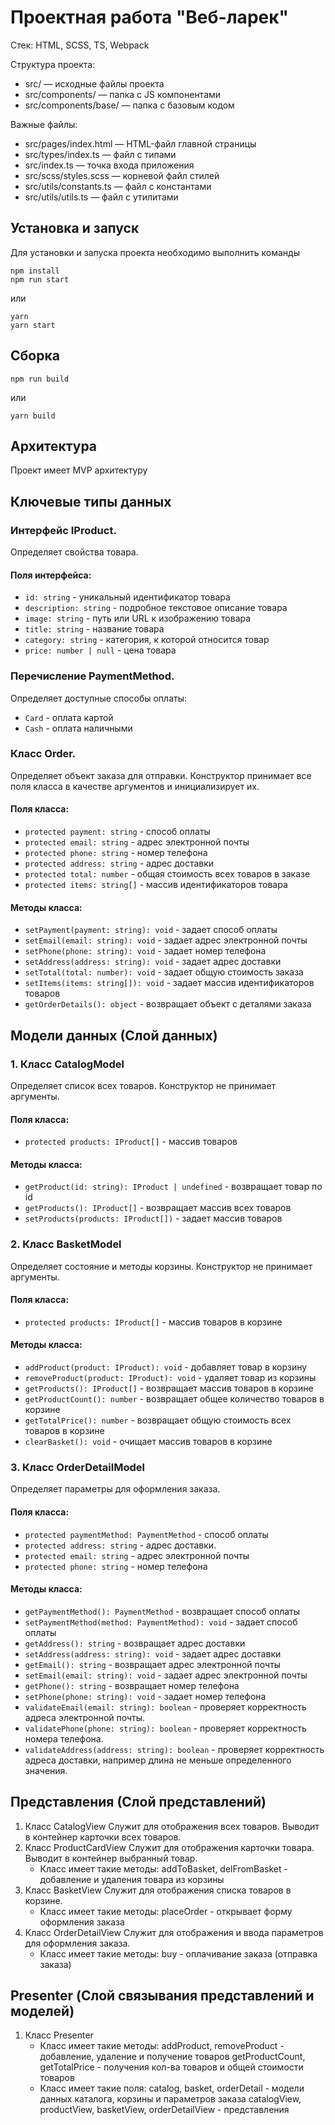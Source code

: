 # Проектная работа "Веб-ларек"

Стек: HTML, SCSS, TS, Webpack

Структура проекта:

- src/ — исходные файлы проекта
- src/components/ — папка с JS компонентами
- src/components/base/ — папка с базовым кодом

Важные файлы:

- src/pages/index.html — HTML-файл главной страницы
- src/types/index.ts — файл с типами
- src/index.ts — точка входа приложения
- src/scss/styles.scss — корневой файл стилей
- src/utils/constants.ts — файл с константами
- src/utils/utils.ts — файл с утилитами

## Установка и запуск

Для установки и запуска проекта необходимо выполнить команды

```
npm install
npm run start
```

или

```
yarn
yarn start
```

## Сборка

```
npm run build
```

или

```
yarn build
```

## Архитектура

Проект имеет MVP архитектуру

## Ключевые типы данных

### Интерфейс IProduct.

Определяет свойства товара.

#### Поля интерфейса:

- `id: string` - уникальный идентификатор товара
- `description: string` - подробное текстовое описание товара
- `image: string` - путь или URL к изображению товара
- `title: string` - название товара
- `category: string` - категория, к которой относится товар
- `price: number | null` - цена товара

### Перечисление PaymentMethod.

Определяет доступные способы оплаты:

- `Card` - оплата картой
- `Cash` - оплата наличными

### Класс Order.

Определяет объект заказа для отправки.
Конструктор принимает все поля класса в качестве аргументов и инициализирует их.

#### Поля класса:

- `protected payment: string` - способ оплаты
- `protected email: string` - адрес электронной почты
- `protected phone: string` - номер телефона
- `protected address: string` - адрес доставки
- `protected total: number` - общая стоимость всех товаров в заказе
- `protected items: string[]` - массив идентификаторов товара

#### Методы класса:

- `setPayment(payment: string): void` - задает способ оплаты
- `setEmail(email: string): void` - задает адрес электронной почты
- `setPhone(phone: string): void` - задает номер телефона
- `setAddress(address: string): void` - задает адрес доставки
- `setTotal(total: number): void` - задает общую стоимость заказа
- `setItems(items: string[]): void` - задает массив идентификаторов товаров
- `getOrderDetails(): object` - возвращает объект с деталями заказа

## Модели данных (Слой данных)

### 1. Класс CatalogModel

Определяет список всех товаров.
Конструктор не принимает аргументы.

#### Поля класса:

- `protected products: IProduct[]` - массив товаров

#### Методы класса:

- `getProduct(id: string): IProduct | undefined` - возвращает товар по id
- `getProducts(): IProduct[]` - возвращает массив всех товаров
- `setProducts(products: IProduct[])` - задает массив товаров

### 2. Класс BasketModel

Определяет состояние и методы корзины.
Конструктор не принимает аргументы.

#### Поля класса:

- `protected products: IProduct[]` - массив товаров в корзине

#### Методы класса:

- `addProduct(product: IProduct): void` - добавляет товар в корзину
- `removeProduct(product: IProduct): void` - удаляет товар из корзины
- `getProducts(): IProduct[]` - возвращает массив товаров в корзине
- `getProductCount(): number` - возвращает общее количество товаров в корзине
- `getTotalPrice(): number` - возвращает общую стоимость всех товаров в корзине
- `clearBasket(): void` - очищает массив товаров в корзине

### 3. Класс OrderDetailModel

Определяет параметры для оформления заказа.

#### Поля класса:

- `protected paymentMethod: PaymentMethod` - способ оплаты
- `protected address: string` - адрес доставки.
- `protected email: string` - адрес электронной почты
- `protected phone: string` - номер телефона

#### Методы класса:

- `getPaymentMethod(): PaymentMethod` - возвращает способ оплаты
- `setPaymentMethod(method: PaymentMethod): void` - задает способ оплаты
- `getAddress(): string` - возвращает адрес доставки
- `setAddress(address: string): void` - задает адрес доставки
- `getEmail(): string` - возвращает адрес электронной почты
- `setEmail(email: string): void` - задает адрес электронной почты
- `getPhone(): string` - возвращает номер телефона
- `setPhone(phone: string): void` - задает номер телефона
- `validateEmail(email: string): boolean` - проверяет корректность адреса электронной почты.
- `validatePhone(phone: string): boolean` - проверяет корректность номера телефона.
- `validateAddress(address: string): boolean` - проверяет корректность адреса доставки, например длина не меньше определенного значения.

## Представления (Слой представлений)

1. Класс CatalogView
   Служит для отображения всех товаров. Выводит в контейнер карточки всех товаров.
2. Класс ProductCardView
   Служит для отображения карточки товара. Выводит в контейнер выбранный товар.
   - Класс имеет такие методы:
     addToBasket, delFromBasket - добавление и удаления товара из корзины
3. Класс BasketView
   Служит для отображения списка товаров в корзине.
   - Класс имеет такие методы:
     placeOrder - открывает форму оформления заказа
4. Класс OrderDetailView
   Служит для отображения и ввода параметров для оформления заказа.
   - Класс имеет такие методы:
     buy - оплачивание заказа (отправка заказа)

## Presenter (Слой связывания представлений и моделей)

1. Класс Presenter
   - Класс имеет такие методы:
     addProduct, removeProduct - добавление, удаление и получение товаров
     getProductCount, getTotalPrice - получения кол-ва товаров и общей стоимости товаров
   - Класс имеет такие поля:
     catalog, basket, orderDetail - модели данных каталога, корзины и параметров заказа
     catalogView, productView, basketView, orderDetailView - представления
